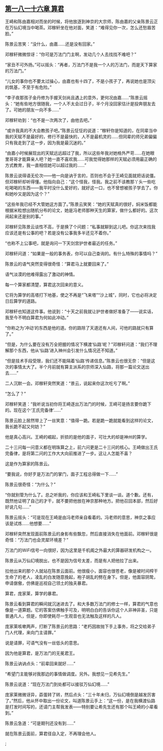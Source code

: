 ## [第一八一十六章 算君](https://www.xxbiquge.com/11_11207/8884403.html)
﻿﻿﻿王崎和陈由嘉相对而坐的时候，将他放逐到神京的大宗师，陈由嘉的父亲陈景云正在万仙幻境当中喝茶。邓稼轩坐在他对面，笑道：“难得见你一次，怎么还愁眉苦脸。”

  陈景云苦笑：“没什么，由嘉……还是没有回家。”

  邓稼轩微微惊讶：“你可是万法门门主啊，发动几个人去找找不难吧？”

  “家丑不可外扬。”可以摇头：“再者，万法门不是我一个人的万法门，而是天下算家的万法门。”

  “儿女的事你也不要太过操心，由嘉也有十四了，不是小孩子了，再说她也是顶尖的筑基，不至于有危险。”

  “李子夜那孩子金丹修为手握天剑尚且遇上的意外，更何况由嘉……”陈景云摇头：“她有些地方很随我，一个人不太会过日子，半个月没回家估计是投奔朋友去了。可她的朋友一向不多……”

  邓稼轩劝到：“也不是一次两次了，由他去吧。”

  “或许我真的不大会教孩子吧。”陈景云怔怔的说道：“稼轩你是知道的，在同辈当中我的天赋不是最好的，修行不是最快的，人不是最机灵的……但同辈的师兄弟偏偏只有我走到了这一步，因为我是最沉迷的。”

  “由嘉小时候展现出的天赋远远超过了我，所以这些年我对她格外严苛……在她眼里哥哥才能算亲人吧？她一直不喜欢我……可我觉得她那样的天赋必须用最正确的方式教育，我一直相信她可以超过我的……”

  陈景云说得语无伦次——他一向是讷于言的，否则也不会于王崎见面就把话说僵。但邓稼轩却听得懂。他指向自己：“这个怪我，怪我。我之前不该教那丫头一些吃吃喝喝的东西——我平时没什么爱好的，就好这一口，也不曾想被孩子学去了。你和她吵又是因为这个？”

  “这些年我已经不大管她这方面了。”陈景云笑笑：“她的天赋真的很好，焖米饭都能根据米粒想出随机分布的论文，她是冯老师那种天生的算家，做什么都好的。这次闹起来还是别的事。”

  邓稼轩见陈景云谈性不高，于是换了个问题：“私事就聊到这儿吧。你这次来找我应该还是有公事的吧？若是没有公事我多半还见不着你。”

  “也称不上公事吧，就是询问一下天剑宫护世者最近的任务。”

  邓稼轩问道：“如果是一般的事务表，你可以自己查询的。有什么特殊的事情吗？”

  陈景云的语气突然变得很奇怪：“算君马上就要回来了。”

  语气淡漠的他难得露出了激动的神情。

  每一个算家都清楚，算君这次回来的意义。

  它将为算学的高塔打下地基，使之不再是“飞来塔”“沙上城”，同时，它也必将决定日后算学的道路。

  邓稼轩也知道这件事。他说到：“十天之前我就让护世者做好准备了——说实话，我至今不明白算君为何如此冲动。”

  “你称之为‘冲动’的东西是他的道。你的路除了天道还有人间，可他的路就只有算了。”

  “但是，为什么要在没有万全把握的情况下横渡‘仙路’呢？”邓稼轩问道：“我们不理解那个东西，他从‘仙路’进入神州会引发什么情况还不知道。”

  “但是技术手段受限，我们还不能隔着‘仙路’传递信息。”陈景云也很无奈：“但是这次的事情太大了。半个月前就有算主派系的宗师深入仙路，将那一篇论文送出去……”

  二人沉默一会。邓稼轩突然笑道：“景云，说起来你这次吃亏了啊。”

  “怎么了？”

  邓稼轩笑道：“我听说当初你将王崎逐出万法门的时候，王崎可是扬言要你跪下的。现在这个‘王氏完备律’……”

  陈景云脸上居然带上了一丝笑意：“值得一跪。若是跪一跪就能看到这样的论文，我长跪不起又何妨？”

  他是真心高兴。王崎的崛起，折损的是他的面子，可壮大的却是神州的算学。

  二十三问每一问意义都在明珠算之上，前六问更是二十三问的核心。王崎做出王氏完备律，是将第二问的工作大大向前推进了一步。这让人怎能不喜？

  这是作为算家的陈景云。

  “要我说，你好歹是万法门的掌门，面子工程总得做一下……”

  陈景云很奇怪：“为什么？”

  “你就别管为什么了。总之听我的，你应该和王崎私下里谈一谈。道个歉。还有，既然他证明了自己的才干，就不要把他放在神京那种地方。把他召回本部，然后好好说几句……”

  陈景云摇头：“可是现在王崎是由冯老师亲自看着的。冯老师的意思，神京之事应该是试炼……他想要……”

  邓稼轩突然发现面前陈景云的身影有些飘忽，然后直接消失在他面前。邓稼轩很是奇怪：“万法门也会灵犀环境差？”

  万法门的WiFi信号一向很好，因为这里是千机阁之外最大的算器研发机构之一。

  陈景云从万仙幻境脱出，也不是因为信号太差，而是有人把他拉了出来。

  拉他出来的那个人就站在陈景云面前。他很瘦小，面容也很苍老，像是被时间榨干生命了的老人，凌乱的白发随意挽起，袍子胡乱的劈在身下。但是，他面容阴鸷，申请倨傲，仿佛是巡视自己领土的独夫暴君。

  算君，庞家莱，算学的暴君。

  陈景云看到算君的瞬间就沉迷进去了。和大多数万法门的修士一样，算君的气意也像是一道算题。它的答案仿佛触手可及，明明白白的告诉你这个人非神非圣，只是普通凡人，但是，你即使耗尽一生观音也无法触及这样的凡人。

  庞家莱咳嗽两声，打断了陈景云的思路：“老朽因故抛下手上事务，将之交给弟子门人代理，来向门主请罪。”

  说是请罪，可语气没有一丝低头的意思。

  因为他是算君，是万法门的无冕君王。

  陈景云讷讷点头：“前辈回来就好……”

  “希望门主能够对我那边的事情做调度。另外。我想见一见希先生。”

  陈景云说道：“现在万法门到处都可以接驳万仙幻境……”

  庞家莱微微讶异，孬蛋转了转，然后点头：“三十年未归，万仙幻境倒是越发厉害了。”然后，他从怀中取出一份论文，叫道陈景云手上：“这一份，是在我横渡仙路是打发时间写的，还请门主帮我发表——特别要让希先生还有那个叫王崎的小辈看到。”

  陈景云急道：“可是期刊还没有到……”

  就在陈景云面前，算君径自入定，不再理会他人。

  ;
